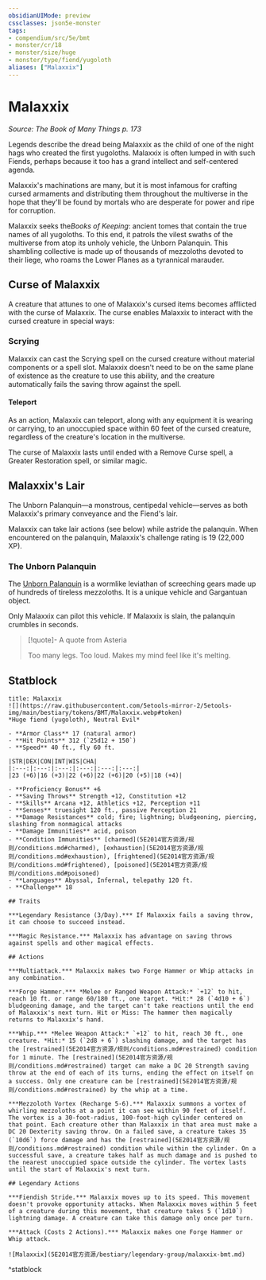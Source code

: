 ```yaml
---
obsidianUIMode: preview
cssclasses: json5e-monster
tags:
- compendium/src/5e/bmt
- monster/cr/18
- monster/size/huge
- monster/type/fiend/yugoloth
aliases: ["Malaxxix"]
---
```

# Malaxxix
*Source: The Book of Many Things p. 173*  

Legends describe the dread being Malaxxix as the child of one of the night hags who created the first yugoloths. Malaxxix is often lumped in with such Fiends, perhaps because it too has a grand intellect and self-centered agenda.

Malaxxix's machinations are many, but it is most infamous for crafting cursed armaments and distributing them throughout the multiverse in the hope that they'll be found by mortals who are desperate for power and ripe for corruption.

Malaxxix seeks the*Books of Keeping*: ancient tomes that contain the true names of all yugoloths. To this end, it patrols the vilest swaths of the multiverse from atop its unholy vehicle, the Unborn Palanquin. This shambling collective is made up of thousands of mezzoloths devoted to their liege, who roams the Lower Planes as a tyrannical marauder.

## Curse of Malaxxix

A creature that attunes to one of Malaxxix's cursed items becomes afflicted with the curse of Malaxxix. The curse enables Malaxxix to interact with the cursed creature in special ways:

### Scrying

Malaxxix can cast the Scrying spell on the cursed creature without material components or a spell slot. Malaxxix doesn't need to be on the same plane of existence as the creature to use this ability, and the creature automatically fails the saving throw against the spell.

#### Teleport

As an action, Malaxxix can teleport, along with any equipment it is wearing or carrying, to an unoccupied space within 60 feet of the cursed creature, regardless of the creature's location in the multiverse.

The curse of Malaxxix lasts until ended with a Remove Curse spell, a Greater Restoration spell, or similar magic.

## Malaxxix's Lair

The Unborn Palanquin—a monstrous, centipedal vehicle—serves as both Malaxxix's primary conveyance and the Fiend's lair.

Malaxxix can take lair actions (see below) while astride the palanquin. When encountered on the palanquin, Malaxxix's challenge rating is 19 (22,000 XP).

### The Unborn Palanquin

The [Unborn Palanquin](5E2014官方资源/objects/unborn-palanquin-bmt.md) is a wormlike leviathan of screeching gears made up of hundreds of tireless mezzoloths. It is a unique vehicle and Gargantuan object.

Only Malaxxix can pilot this vehicle. If Malaxxix is slain, the palanquin crumbles in seconds.

> [!quote]- A quote from Asteria  
> 
> Too many legs. Too loud. Makes my mind feel like it's melting.


## Statblock

```ad-statblock
title: Malaxxix
![](https://raw.githubusercontent.com/5etools-mirror-2/5etools-img/main/bestiary/tokens/BMT/Malaxxix.webp#token)
*Huge fiend (yugoloth), Neutral Evil*

- **Armor Class** 17 (natural armor)
- **Hit Points** 312 (`25d12 + 150`)
- **Speed** 40 ft., fly 60 ft.

|STR|DEX|CON|INT|WIS|CHA|
|:---:|:---:|:---:|:---:|:---:|:---:|
|23 (+6)|16 (+3)|22 (+6)|22 (+6)|20 (+5)|18 (+4)|

- **Proficiency Bonus** +6
- **Saving Throws** Strength +12, Constitution +12
- **Skills** Arcana +12, Athletics +12, Perception +11
- **Senses** truesight 120 ft., passive Perception 21
- **Damage Resistances** cold; fire; lightning; bludgeoning, piercing, slashing from nonmagical attacks
- **Damage Immunities** acid, poison
- **Condition Immunities** [charmed](5E2014官方资源/规则/conditions.md#charmed), [exhaustion](5E2014官方资源/规则/conditions.md#exhaustion), [frightened](5E2014官方资源/规则/conditions.md#frightened), [poisoned](5E2014官方资源/规则/conditions.md#poisoned)
- **Languages** Abyssal, Infernal, telepathy 120 ft.
- **Challenge** 18

## Traits

***Legendary Resistance (3/Day).*** If Malaxxix fails a saving throw, it can choose to succeed instead.

***Magic Resistance.*** Malaxxix has advantage on saving throws against spells and other magical effects.

## Actions

***Multiattack.*** Malaxxix makes two Forge Hammer or Whip attacks in any combination.

***Forge Hammer.*** *Melee or Ranged Weapon Attack:* `+12` to hit, reach 10 ft. or range 60/180 ft., one target. *Hit:* 28 (`4d10 + 6`) bludgeoning damage, and the target can't take reactions until the end of Malaxxix's next turn. Hit or Miss: The hammer then magically returns to Malaxxix's hand.

***Whip.*** *Melee Weapon Attack:* `+12` to hit, reach 30 ft., one creature. *Hit:* 15 (`2d8 + 6`) slashing damage, and the target has the [restrained](5E2014官方资源/规则/conditions.md#restrained) condition for 1 minute. The [restrained](5E2014官方资源/规则/conditions.md#restrained) target can make a DC 20 Strength saving throw at the end of each of its turns, ending the effect on itself on a success. Only one creature can be [restrained](5E2014官方资源/规则/conditions.md#restrained) by the whip at a time.

***Mezzoloth Vortex (Recharge 5-6).*** Malaxxix summons a vortex of whirling mezzoloths at a point it can see within 90 feet of itself. The vortex is a 30-foot-radius, 100-foot-high cylinder centered on that point. Each creature other than Malaxxix in that area must make a DC 20 Dexterity saving throw. On a failed save, a creature takes 35 (`10d6`) force damage and has the [restrained](5E2014官方资源/规则/conditions.md#restrained) condition while within the cylinder. On a successful save, a creature takes half as much damage and is pushed to the nearest unoccupied space outside the cylinder. The vortex lasts until the start of Malaxxix's next turn.

## Legendary Actions

***Fiendish Stride.*** Malaxxix moves up to its speed. This movement doesn't provoke opportunity attacks. When Malaxxix moves within 5 feet of a creature during this movement, that creature takes 5 (`1d10`) lightning damage. A creature can take this damage only once per turn.

***Attack (Costs 2 Actions).*** Malaxxix makes one Forge Hammer or Whip attack.

![Malaxxix](5E2014官方资源/bestiary/legendary-group/malaxxix-bmt.md)
```
^statblock